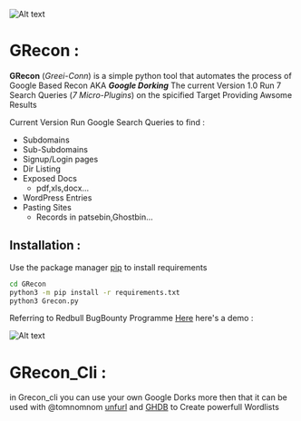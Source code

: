 ![Alt text](https://raw.githubusercontent.com/adnane-X-tebbaa/imgs/master/grecon4.jpg)
# GRecon : 
**GRecon** (*Greei-Conn*) is a simple python tool that automates the process of Google Based Recon AKA ***Google Dorking***
The current Version 1.0 Run 7 Search Queries (*7 Micro-Plugins*)  on the spicified Target Providing Awsome Results

Current Version Run Google Search Queries to find :
* Subdomains
* Sub-Subdomains
* Signup/Login pages
* Dir Listing
* Exposed Docs
  - pdf,xls,docx...
* WordPress Entries
* Pasting Sites
  - Records in patsebin,Ghostbin...
  

## Installation :

Use the package manager [pip](https://pip.pypa.io/en/stable/) to install requirements

```bash
cd GRecon
python3 -m pip install -r requirements.txt
python3 Grecon.py
```

Referring to Redbull BugBounty Programme [Here](https://www.intigriti.com/programs/redbull/redbull/detail)  here's a demo : 

![Alt text](https://raw.githubusercontent.com/adnane-X-tebbaa/imgs/master/demo1.gif)

# GRecon_Cli : 
in Grecon_cli you can use your own Google Dorks more then that it can be used with @tomnomnom [unfurl](https://github.com/tomnomnom/unfurl) and [GHDB](https://www.exploit-db.com/google-hacking-database) to Create powerfull Wordlists 
